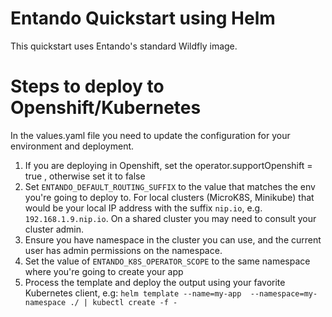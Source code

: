 # Entando Quickstart using Helm

This quickstart uses Entando's standard Wildfly image.

# Steps to deploy to Openshift/Kubernetes

In the values.yaml file you need to update the configuration for your environment and deployment.

1. If you are deploying in Openshift, set the operator.supportOpenshift = true , otherwise set it to false
2. Set `ENTANDO_DEFAULT_ROUTING_SUFFIX` to the value that matches the env you're going to deploy to. For local clusters (MicroK8S, Minikube) that would be your local IP address with the suffix `nip.io`, e.g. `192.168.1.9.nip.io`. On a shared cluster you may need to consult your cluster admin.
3. Ensure you have namespace in the cluster you can use, and the current user has admin permissions on the namespace.
4. Set the value of `ENTANDO_K8S_OPERATOR_SCOPE` to the same namespace where you're going to create your app
4. Process the template and deploy the output using your favorite Kubernetes client, e.g:
               `helm template --name=my-app  --namespace=my-namespace ./ | kubectl create -f -`

